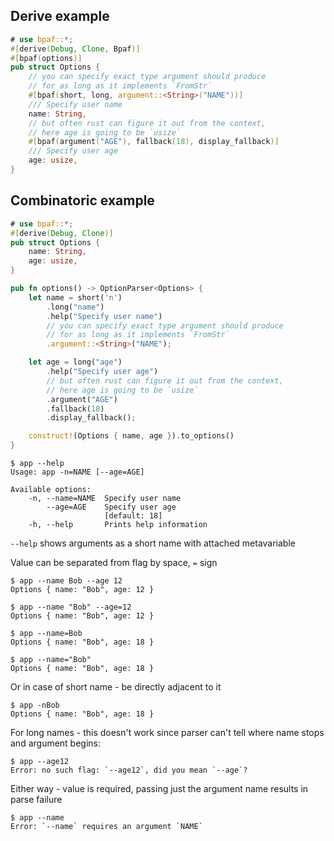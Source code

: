 ## Derive example

````rust
# use bpaf::*;
#[derive(Debug, Clone, Bpaf)]
#[bpaf(options)]
pub struct Options {
    // you can specify exact type argument should produce
    // for as long as it implements `FromStr`
    #[bpaf(short, long, argument::<String>("NAME"))]
    /// Specify user name
    name: String,
    // but often rust can figure it out from the context,
    // here age is going to be `usize`
    #[bpaf(argument("AGE"), fallback(18), display_fallback)]
    /// Specify user age
    age: usize,
}
````

## Combinatoric example

````rust
# use bpaf::*;
#[derive(Debug, Clone)]
pub struct Options {
    name: String,
    age: usize,
}

pub fn options() -> OptionParser<Options> {
    let name = short('n')
        .long("name")
        .help("Specify user name")
        // you can specify exact type argument should produce
        // for as long as it implements `FromStr`
        .argument::<String>("NAME");

    let age = long("age")
        .help("Specify user age")
        // but often rust can figure it out from the context,
        // here age is going to be `usize`
        .argument("AGE")
        .fallback(18)
        .display_fallback();

    construct!(Options { name, age }).to_options()
}
````



```text
$ app --help
Usage: app -n=NAME [--age=AGE]

Available options:
    -n, --name=NAME  Specify user name
        --age=AGE    Specify user age
                     [default: 18]
    -h, --help       Prints help information
```


`--help` shows arguments as a short name with attached metavariable

Value can be separated from flag by space, `=` sign



```text
$ app --name Bob --age 12
Options { name: "Bob", age: 12 }
```



```text
$ app --name "Bob" --age=12
Options { name: "Bob", age: 12 }
```



```text
$ app --name=Bob
Options { name: "Bob", age: 18 }
```



```text
$ app --name="Bob"
Options { name: "Bob", age: 18 }
```


Or in case of short name - be directly adjacent to it



```text
$ app -nBob
Options { name: "Bob", age: 18 }
```


For long names - this doesn't work since parser can't tell where name
stops and argument begins:



```text
$ app --age12
Error: no such flag: `--age12`, did you mean `--age`?
```


Either way - value is required, passing just the argument name results in parse failure



```text
$ app --name
Error: `--name` requires an argument `NAME`
```

